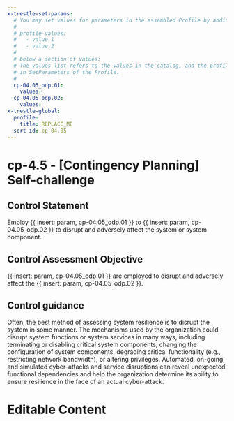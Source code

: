 ```yaml
---
x-trestle-set-params:
  # You may set values for parameters in the assembled Profile by adding
  #
  # profile-values:
  #   - value 1
  #   - value 2
  #
  # below a section of values:
  # The values list refers to the values in the catalog, and the profile-values represent values
  # in SetParameters of the Profile.
  #
  cp-04.05_odp.01:
    values:
  cp-04.05_odp.02:
    values:
x-trestle-global:
  profile:
    title: REPLACE_ME
  sort-id: cp-04.05
---
```


# cp-4.5 - \[Contingency Planning\] Self-challenge

## Control Statement

Employ {{ insert: param, cp-04.05_odp.01 }} to {{ insert: param, cp-04.05_odp.02 }} to disrupt and adversely affect the system or system component.

## Control Assessment Objective

{{ insert: param, cp-04.05_odp.01 }} are employed to disrupt and adversely affect the {{ insert: param, cp-04.05_odp.02 }}.

## Control guidance

Often, the best method of assessing system resilience is to disrupt the system in some manner. The mechanisms used by the organization could disrupt system functions or system services in many ways, including terminating or disabling critical system components, changing the configuration of system components, degrading critical functionality (e.g., restricting network bandwidth), or altering privileges. Automated, on-going, and simulated cyber-attacks and service disruptions can reveal unexpected functional dependencies and help the organization determine its ability to ensure resilience in the face of an actual cyber-attack.

# Editable Content

<!-- Make additions and edits below -->
<!-- The above represents the contents of the control as received by the profile, prior to additions. -->
<!-- If the profile makes additions to the control, they will appear below. -->
<!-- The above markdown may not be edited but you may edit the content below, and/or introduce new additions to be made by the profile. -->
<!-- If there is a yaml header at the top, parameter values may be edited. Use --set-parameters to incorporate the changes during assembly. -->
<!-- The content here will then replace what is in the profile for this control, after running profile-assemble. -->
<!-- The current profile has no added parts for this control, but you may add new ones here. -->
<!-- Each addition must have a heading either of the form ## Control my_addition_name -->
<!-- or ## Part a. (where the a. refers to one of the control statement labels.) -->
<!-- "## Control" parts are new parts added after the statement part. -->
<!-- "## Part" parts are new parts added into the top-level statement part with that label. -->
<!-- Subparts may be added with nested hash levels of the form ### My Subpart Name -->
<!-- underneath the parent ## Control or ## Part being added -->
<!-- See https://ibm.github.io/compliance-trestle/tutorials/ssp_profile_catalog_authoring/ssp_profile_catalog_authoring for guidance. -->
